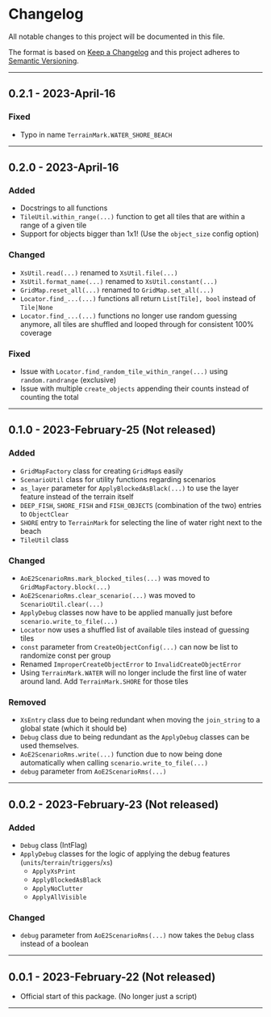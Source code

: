 # Changelog

All notable changes to this project will be documented in this file.

The format is based on [Keep a Changelog]
and this project adheres to [Semantic Versioning](https://semver.org/spec/v2.0.0.html).

[keep a changelog]: https://keepachangelog.com/en/1.0.0/

[//]: # (---)

[//]: # ()
[//]: # (## [Unreleased])

[//]: # ()
[//]: # (- ...)

---

## 0.2.1 - 2023-April-16

### Fixed

- Typo in name `TerrainMark.WATER_SHORE_BEACH`

---

## 0.2.0 - 2023-April-16

### Added

- Docstrings to all functions
- `TileUtil.within_range(...)` function to get all tiles that are within a range of a given tile
- Support for objects bigger than 1x1! (Use the `object_size` config option)

### Changed

- `XsUtil.read(...)` renamed to `XsUtil.file(...)`
- `XsUtil.format_name(...)` renamed to `XsUtil.constant(...)`
- `GridMap.reset_all(...)` renamed to `GridMap.set_all(...)`
- `Locator.find_...(...)` functions all return `List[Tile], bool` instead of `Tile|None`
- `Locator.find_...(...)` functions no longer use random guessing anymore, all tiles are shuffled and looped through for consistent 100% coverage

### Fixed

- Issue with `Locator.find_random_tile_within_range(...)` using `random.randrange` (exclusive)
- Issue with multiple `create_objects` appending their counts instead of counting the total

---

## 0.1.0 - 2023-February-25 (Not released)

### Added

- `GridMapFactory` class for creating `GridMap`s easily
- `ScenarioUtil` class for utility functions regarding scenarios
- `as_layer` parameter for `ApplyBlockedAsBlack(...)` to use the layer feature instead of the terrain itself  
- `DEEP_FISH`, `SHORE_FISH` and `FISH_OBJECTS` (combination of the two) entries to `ObjectClear`
- `SHORE` entry to `TerrainMark` for selecting the line of water right next to the beach
- `TileUtil` class

### Changed

- `AoE2ScenarioRms.mark_blocked_tiles(...)` was moved to `GridMapFactory.block(...)`
- `AoE2ScenarioRms.clear_scenario(...)` was moved to `ScenarioUtil.clear(...)`
- `ApplyDebug` classes now have to be applied manually just before `scenario.write_to_file(...)`
- `Locator` now uses a shuffled list of available tiles instead of guessing tiles
- `const` parameter from `CreateObjectConfig(...)` can now be list to randomize const per group
- Renamed `ImproperCreateObjectError` to `InvalidCreateObjectError`
- Using `TerrainMark.WATER` will no longer include the first line of water around land. Add `TerrainMark.SHORE` for those tiles

### Removed

- `XsEntry` class due to being redundant when moving the `join_string` to a global state (which it should be) 
- `Debug` class due to being redundant as the `ApplyDebug` classes can be used themselves. 
- `AoE2ScenarioRms.write(...)` function due to now being done automatically when calling `scenario.write_to_file(...)`
- `debug` parameter from `AoE2ScenarioRms(...)`

---

## 0.0.2 - 2023-February-23 (Not released)

### Added

- `Debug` class (IntFlag)
- `ApplyDebug` classes for the logic of applying the debug features (`units`/`terrain`/`triggers`/`xs`)
  - `ApplyXsPrint`
  - `ApplyBlockedAsBlack`
  - `ApplyNoClutter`
  - `ApplyAllVisible`

### Changed

- `debug` parameter from `AoE2ScenarioRms(...)` now takes the `Debug` class instead of a boolean

---

## 0.0.1 - 2023-February-22 (Not released)

- Official start of this package. (No longer just a script)

---

[//]: # ( Added:      for new features. )
[//]: # ( Changed:    for changes in existing functionality. )
[//]: # ( Deprecated: for soon-to-be removed features. )
[//]: # ( Removed:    for now removed features. )
[//]: # ( Fixed:      for any bug fixes. )
[//]: # ( Security:   in case of vulnerabilities. )

